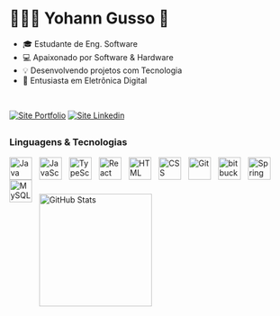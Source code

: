 # 👨🏽‍💻 Yohann Gusso 👋

- 🎓 Estudante de Eng. Software
- 💻 Apaixonado por Software & Hardware
- 💡 Desenvolvendo projetos com Tecnologia
- 🤖 Entusiasta em Eletrônica Digital

<br>



<div>
<p align="left">
<a href="https://yohanngusso.github.io/" target="_blank"><img alt="Site Portfolio"title="Portfolio"src="https://img.shields.io/badge/website-000000?style=for-the-badge&logo=About.me&logoColor=white"target="_blank"/></a>
<a href="https://www.linkedin.com/in/yohanngusso/" target="_blank"><img alt="Site Linkedin" title="Linkedin"src="https://img.shields.io/badge/LinkedIn-0077B5?style=for-the-badge&logo=linkedin&logoColor=white"target="_blank"/></a>
</p>
</div>

##
### Linguagens & Tecnologias 

<img 
    align="left" 
    alt="Java"
    title="Java" 
    width="40px" 
    style="padding-right: 10px;" 
    src="https://cdn.jsdelivr.net/gh/devicons/devicon@latest/icons/java/java-original.svg" 
/>
<img 
    align="left" 
    alt="JavaScript"
    title="JavaScript" 
    width="40px" 
    style="padding-right: 10px;" 
    src="https://cdn.jsdelivr.net/gh/devicons/devicon@latest/icons/javascript/javascript-original.svg" 
/>
<img 
    align="left" 
    alt="TypeScript"
    title="TypeScript" 
    width="40px" 
    style="padding-right: 10px;" 
    src="https://cdn.jsdelivr.net/gh/devicons/devicon@latest/icons/typescript/typescript-original.svg" 
/>
<img 
    align="left" 
    alt="React"
    title="React" 
    width="40px" 
    style="padding-right: 10px;" 
    src="https://cdn.jsdelivr.net/gh/devicons/devicon@latest/icons/react/react-original.svg" 
/>
<img 
    align="left" 
    alt="HTML"
    title="HTML" 
    width="40px" 
    style="padding-right: 10px;" 
    src="https://cdn.jsdelivr.net/gh/devicons/devicon@latest/icons/html5/html5-original.svg" 
/>
<img 
    align="left" 
    alt="CSS"
    title="CSS" 
    width="40px" 
    style="padding-right: 10px;" 
    src="https://cdn.jsdelivr.net/gh/devicons/devicon@latest/icons/css3/css3-original.svg" 
/>
<img 
    align="left" 
    alt="Git"
    title="Git" 
    width="40px" 
    style="padding-right: 10px;" 
    src="https://cdn.jsdelivr.net/gh/devicons/devicon@latest/icons/git/git-original.svg" 
/>
<img 
    align="left" 
    alt="bitbucket"
    title="bitbucket" 
    width="40px" 
    style="padding-right: 10px;" 
    src="https://cdn.jsdelivr.net/gh/devicons/devicon@latest/icons/bitbucket/bitbucket-original.svg" 
/>

<img 
    align="left" 
    alt="Spring"
    title="Spring" 
    width="40px" 
    style="padding-right: 10px;" 
    src="https://cdn.jsdelivr.net/gh/devicons/devicon@latest/icons/spring/spring-original.svg"
/>

<img 
    align="left" 
    alt="MySQL"
    title="MySQL" 
    width="40px" 
    style="padding-right: 10px;" 
    src="https://cdn.jsdelivr.net/gh/devicons/devicon@latest/icons/mysql/mysql-original-wordmark.svg"
/>

<br><br><br>

<p>
  <img 
    align="left" 
    title="GitHub Stats"
    alt="GitHub Stats" 
    height="200" 
    src="https://github-readme-stats.vercel.app/api?username=yohanngusso&show_icons=true&theme=dracula&include_all_commits=true&locale=pt-br" 
  />
</p>
